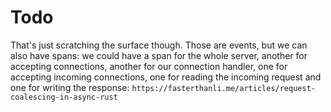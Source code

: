 # Todo
That's just scratching the surface though. Those are events, but we can also have spans: we could have a span for the whole server, another for accepting connections, another for our connection handler, one for accepting incoming connections, one for reading the incoming request and one for writing the response:
`https://fasterthanli.me/articles/request-coalescing-in-async-rust`
